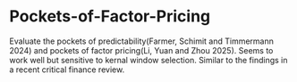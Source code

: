 # Pockets-of-Factor-Pricing
Evaluate the pockets of predictability(Farmer, Schimit and Timmermann 2024) and pockets of factor pricing(Li, Yuan and Zhou 2025).
Seems to work well but sensitive to kernal window selection. Similar to the findings in a recent critical finance review. 
